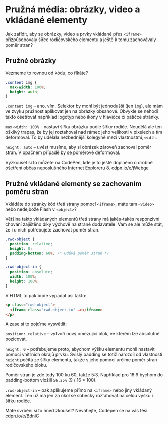 # Pružná média: obrázky, video a vkládané elementy

Jak zařídit, aby se obrázky, video a prvky vkládané přes `<iframe>` přizpůsobovaly šířce rodičovského elementu a ještě k tomu zachovávaly poměr stran?

## Pružné obrázky

Vezmeme to rovnou od kódu, co říkáte?

```css
.content img {
  max-width: 100%;
  height: auto;
}
```

`.content img` – ano, vím. Selektor by mohl být jednodušší (jen `img`), ale mám ve zvyku pružnost aplikovat jen na obrázky obsahové. Obvykle se nehodí takto ošetřovat například logotyp nebo ikony v hlavičce či patičce stránky.

`max-width: 100%` – nastaví šířku obrázku podle šířky rodiče. Neudělá ale ten ošklivý trapas, že by jej roztahoval nad rámec jeho velikosti v pixelech a tím deformoval. To by udělala nezbednější kolegyně mezi vlastnostmi, `width`.

`height: auto` – uvést musíme, aby si obrázek zároveň zachoval poměr stran. V opačném případě by se poměrově deformoval.

Vyzkoušet si to můžete na CodePen, kde je to ještě doplněno o drobné ošetření  občas neposlušného Internet Exploreru 8. [cdpn.io/e/jWebge](http://codepen.io/machal/pen/jWebge)


## Pružné vkládané elementy se zachovaním poměru stran

Vkládáte do stránky kód třetí strany pomocí `<iframe>`, máte tam `<video>` nebo nedejbože Flash v `<object>`?

Většina takto vkládaných elementů třetí strany má jakés-takés responzivní chování zajištěno díky výchově na straně dodavatele. Vám se ale může stát, že i u nich potřebujete zachovat poměr stran. 

```css
.rwd-object {
  position: relative;
  height: 0;
  padding-bottom: 60%; /* Udává poměr stran */
}

.rwd-object-in {
  position: absolute;
  width: 100%;
  height: 100%;
}
```

V HTML to pak bude vypadat asi takto:

```html
<p class="rwd-object">
  <iframe class="rwd-object-in" …></iframe>
</p>
```

A zase si to pojďme vysvětlit:

`position: relative` – vytvoří nový omezující blok, ve kterém lze absolutně pozicovat.

`height: 0` – potřebujeme proto, abychom výšku elementu mohli nastavit pomocí vnitřních okrajů prvku. Svislý padding se totiž narozdíl od vlastnosti `height` počítá ze šířky elementu, takže s jeho pomocí určíme poměr stran rodičovského bloku.

Poměr stran je zde tedy 100 ku 60, takže 5:3. Například pro 16:9 bychom do padding-bottom vložili `56.25%` (9 / 16 * 100).

`.rwd-object-in` – pak aplikujeme přímo na `<iframe>` nebo jiný vkládaný element. Ten už má jen za úkol se sobecky roztahovat na celou výšku i šířku rodiče.

Máte svrbění si to hned zkoušet?  Neváhejte, Codepen se na vás těší. [cdpn.io/e/BdniC](http://codepen.io/machal/pen/BdniC)

